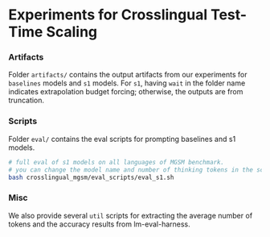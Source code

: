 # Experiments for Crosslingual Test-Time Scaling

### Artifacts
Folder `artifacts/` contains the output artifacts from our experiments for `baselines` models and `s1` models. For `s1`, having `wait` in the folder name indicates extrapolation budget forcing; otherwise, the outputs are from truncation.

### Scripts
Folder `eval/` contains the eval scripts for prompting baselines and s1 models.

```bash
# full eval of s1 models on all languages of MGSM benchmark. 
# you can change the model name and number of thinking tokens in the script.
bash crosslingual_mgsm/eval_scripts/eval_s1.sh
```


### Misc
We also provide several `util` scripts for extracting the average number of tokens and the accuracy results from lm-eval-harness.